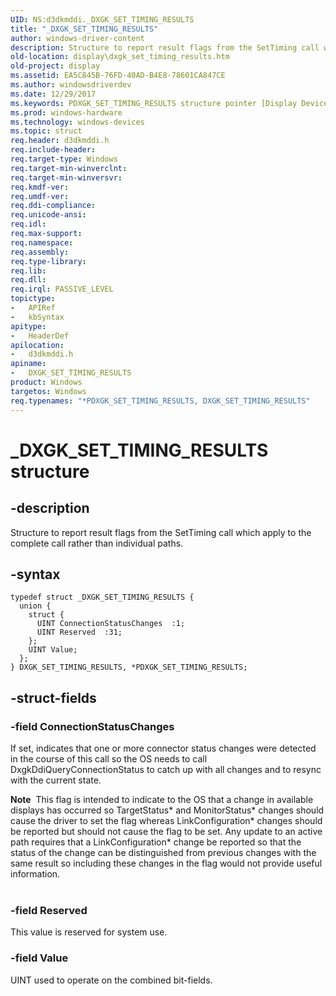 ```yaml
---
UID: NS:d3dkmddi._DXGK_SET_TIMING_RESULTS
title: "_DXGK_SET_TIMING_RESULTS"
author: windows-driver-content
description: Structure to report result flags from the SetTiming call which apply to the complete call rather than individual paths.
old-location: display\dxgk_set_timing_results.htm
old-project: display
ms.assetid: EA5C845B-76FD-40AD-B4E8-78601CA847CE
ms.author: windowsdriverdev
ms.date: 12/29/2017
ms.keywords: PDXGK_SET_TIMING_RESULTS structure pointer [Display Devices], PDXGK_SET_TIMING_RESULTS, *PDXGK_SET_TIMING_RESULTS, d3dkmddi/DXGK_SET_TIMING_RESULTS, DXGK_SET_TIMING_RESULTS structure [Display Devices], d3dkmddi/PDXGK_SET_TIMING_RESULTS, DXGK_SET_TIMING_RESULTS, _DXGK_SET_TIMING_RESULTS, display.dxgk_set_timing_results
ms.prod: windows-hardware
ms.technology: windows-devices
ms.topic: struct
req.header: d3dkmddi.h
req.include-header: 
req.target-type: Windows
req.target-min-winverclnt: 
req.target-min-winversvr: 
req.kmdf-ver: 
req.umdf-ver: 
req.ddi-compliance: 
req.unicode-ansi: 
req.idl: 
req.max-support: 
req.namespace: 
req.assembly: 
req.type-library: 
req.lib: 
req.dll: 
req.irql: PASSIVE_LEVEL
topictype:
-	APIRef
-	kbSyntax
apitype:
-	HeaderDef
apilocation:
-	d3dkmddi.h
apiname:
-	DXGK_SET_TIMING_RESULTS
product: Windows
targetos: Windows
req.typenames: "*PDXGK_SET_TIMING_RESULTS, DXGK_SET_TIMING_RESULTS"
---
```


# _DXGK_SET_TIMING_RESULTS structure


## -description


Structure to report result flags from the SetTiming call which apply to the complete call rather than individual paths.


## -syntax


````
typedef struct _DXGK_SET_TIMING_RESULTS {
  union {
    struct {
      UINT ConnectionStatusChanges  :1;
      UINT Reserved  :31;
    };
    UINT Value;
  };
} DXGK_SET_TIMING_RESULTS, *PDXGK_SET_TIMING_RESULTS;
````


## -struct-fields




### -field ConnectionStatusChanges

If set, indicates that one or more connector status changes were detected in the course of this call so the OS needs to call DxgkDdiQueryConnectionStatus to catch up with all changes and to resync with the current state.  

<div class="alert"><b>Note</b>  This flag is intended to indicate to the OS that a change in available displays has occurred so TargetStatus* and MonitorStatus* changes should cause the driver to set the flag whereas LinkConfiguration* changes should be reported but should not cause the flag to be set.  Any update to an active path requires that a LinkConfiguration* change be reported so that the status of the change can be distinguished from previous changes with the same result so including these changes in the flag would not provide useful information.</div>
<div> </div>

### -field Reserved

This value is reserved for system use.


### -field Value

UINT used to operate on the combined bit-fields.

